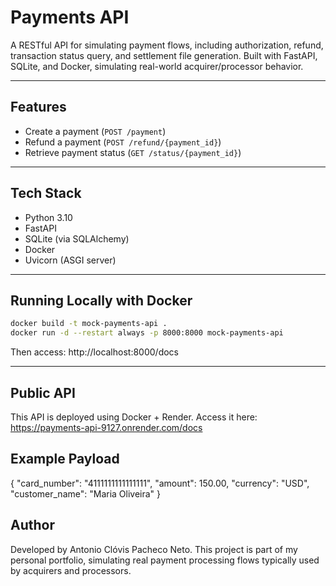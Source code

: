 # Payments API

A RESTful API for simulating payment flows, including authorization, refund, transaction status query, and settlement file generation. Built with FastAPI, SQLite, and Docker, simulating real-world acquirer/processor behavior.

---

## Features

- Create a payment (`POST /payment`)
- Refund a payment (`POST /refund/{payment_id}`)
- Retrieve payment status (`GET /status/{payment_id}`)

---

## Tech Stack

- Python 3.10
- FastAPI
- SQLite (via SQLAlchemy)
- Docker
- Uvicorn (ASGI server)

---

## Running Locally with Docker

```bash
docker build -t mock-payments-api .
docker run -d --restart always -p 8000:8000 mock-payments-api
```

Then access:
http://localhost:8000/docs

---

## Public API

This API is deployed using Docker + Render.
Access it here:
https://payments-api-9127.onrender.com/docs


## Example Payload

{
  "card_number": "4111111111111111",
  "amount": 150.00,
  "currency": "USD",
  "customer_name": "Maria Oliveira"
}

## Author

Developed by Antonio Clóvis Pacheco Neto.
This project is part of my personal portfolio, simulating real payment processing flows typically used by acquirers and processors.